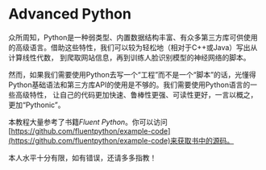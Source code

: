 # Advanced Python
众所周知，Python是一种弱类型、内置数据结构丰富、有众多第三方库可供使用的高级语言。借助这些特性，我们可以较为轻松地（相对于C++或Java）写出从计算线性代数，
到爬取网站信息，再到训练人脸识别模型的神经网络的脚本。

然而，如果我们需要使用Python去写一个“工程”而不是一个“脚本”的话，光懂得Python基础语法和第三方库API的使用是不够的。我们需要使用Python语言的一些高级特性，
让自己的代码更加快速、鲁棒性更强、可读性更好，一言以概之，更加“Pythonic”。

本教程大量参考了书籍*Fluent Python*。你可以访问[https://github.com/fluentpython/example-code](https://github.com/fluentpython/example-code)来获取书中的源码。

本人水平十分有限，如有错误，还请多多指教！